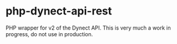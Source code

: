 php-dynect-api-rest
===================

PHP wrapper for v2 of the Dynect API. This is very much a work in progress, do not use in production.